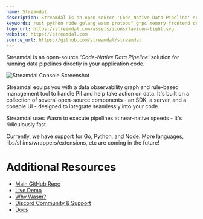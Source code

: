 ```yaml
---
name: Streamdal
description: Streamdal is an open-source 'Code Native Data Pipeline' solution for running data pipelines directly in your application code.
keywords: rust python node golang wasm protobuf grpc memory frontend deno grpc-web envoy data observability schema validation quality pii code-native code native
logo_url: https://streamdal.com/assets/icons/favicon-light.svg
website: https://streamdal.com
source_url: https://github.com/streamdal/streamdal
---
```


Streamdal is an open-source _'Code-Native Data Pipeline'_ solution for running
data pipelines directly in your application code.

![Streamdal Console Screenshot](https://raw.githubusercontent.com/streamdal/streamdal/main/assets/img/console.png)

Streamdal equips you with a data observability graph and rule-based management
tool to handle PII and help take action on data. It's built on a collection of
several open-source components - an SDK, a server, and a console UI - designed
to integrate seamlessly into your code.

Streamdal uses Wasm to execute pipelines at near-native speeds - It's
ridiculously fast.

Currently, we have support for Go, Python, and Node. More languages,
libs/shims/wrappers/extensions, etc are coming in the future!

# Additional Resources

- [Main GitHub Repo](https://github.com/streamdal/streamdal)
- [Live Demo](https://demo.streamdal.com)
- [Why Wasm?](https://streamdal.com/manifesto/)
- [Discord Community & Support](https://discord.gg/streamdal)
- [Docs](https://docs.streamdal.com)
